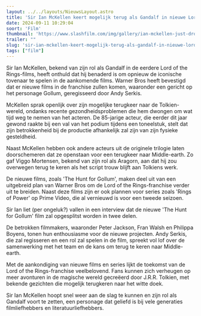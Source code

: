 ```yaml
---
layout: ../../layouts/NieuwsLayout.astro
title: 'Sir Ian McKellen keert mogelijk terug als Gandalf in nieuwe Lord of the Rings-films'
date: 2024-09-11 10:29:04
soort: 'Film'
thumbnail: 'https://www.slashfilm.com/img/gallery/ian-mckellen-just-dropped-a-bombshell-about-the-lord-of-the-rings-the-hunt-for-gollum/intro-1725987674.jpg'
trailer: ""
slug: 'sir-ian-mckellen-keert-mogelijk-terug-als-gandalf-in-nieuwe-lord-of-the-rings-films'
tags: ["film"]
---
```


Sir Ian McKellen, bekend van zijn rol als Gandalf in de eerdere Lord of the Rings-films, heeft onthuld dat hij benaderd is om opnieuw de iconische tovenaar te spelen in de aankomende films. Warner Bros heeft bevestigd dat er nieuwe films in de franchise zullen komen, waaronder een gericht op het personage Gollum, geregisseerd door Andy Serkis.

McKellen sprak openlijk over zijn mogelijke terugkeer naar de Tolkien-wereld, ondanks recente gezondheidsproblemen die hem dwongen om wat tijd weg te nemen van het acteren. De 85-jarige acteur, die eerder dit jaar gewond raakte bij een val van het podium tijdens een toneelstuk, stelt dat zijn betrokkenheid bij de productie afhankelijk zal zijn van zijn fysieke gesteldheid.

Naast McKellen hebben ook andere acteurs uit de originele trilogie laten doorschemeren dat ze openstaan voor een terugkeer naar Middle-earth. Zo gaf Viggo Mortensen, bekend van zijn rol als Aragorn, aan dat hij zou overwegen terug te keren als het script trouw blijft aan Tolkiens werk.

De nieuwe films, zoals 'The Hunt for Gollum', maken deel uit van een uitgebreid plan van Warner Bros om de Lord of the Rings-franchise verder uit te breiden. Naast deze films zijn er ook plannen voor series zoals 'Rings of Power' op Prime Video, die al vernieuwd is voor een tweede seizoen.

Sir Ian liet (per ongeluk?) vallen in een interview dat de nieuwe 'The Hunt for Gollum' film zal opgesplitst worden in twee delen.

De betrokken filmmakers, waaronder Peter Jackson, Fran Walsh en Philippa Boyens, tonen hun enthousiasme voor de nieuwe projecten. Andy Serkis, die zal regisseren en een rol zal spelen in de film, spreekt vol lof over de samenwerking met het team en de kans om terug te keren naar Middle-earth.

Met de aankondiging van nieuwe films en series lijkt de toekomst van de Lord of the Rings-franchise veelbelovend. Fans kunnen zich verheugen op meer avonturen in de magische wereld gecreëerd door J.R.R. Tolkien, met bekende gezichten die mogelijk terugkeren naar het witte doek.

Sir Ian McKellen hoopt snel weer aan de slag te kunnen en zijn rol als Gandalf voort te zetten, een personage dat geliefd is bij vele generaties filmliefhebbers en literatuurliefhebbers.
